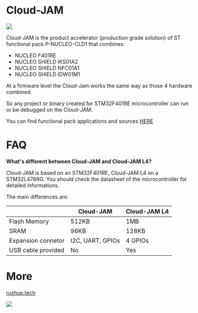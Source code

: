 # Cloud-JAM

![](https://raw.githubusercontent.com/rushup/Cloud-JAM/master/JAM-TOP.jpg)

Cloud-JAM is the product accelerator (production grade solution) of ST functional pack P-NUCLEO-CLD1 that combines:

-  NUCLEO F401RE
-  NUCLEO SHIELD IKS01A2
-  NUCLEO SHIELD NFC01A1
-  NUCLEO SHIELD IDW01M1

At a firmware level the Cloud-Jam works the same way as those 4 hardware combined.

So any project or binary created for STM32F401RE microcontroller can run or be debugged on the Cloud-JAM.

You can find functional pack applications and sources [HERE](http://www.st.com/en/evaluation-tools/p-nucleo-cld1.html)

# FAQ

**What's different between Cloud-JAM and Cloud-JAM L4?**

Cloud-JAM is based on an STM32F401RE, Cloud-JAM L4 on a STM32L476RG. You should check the datasheet of the microcontroller for detailed informations.

The main differences are:

|          | Cloud-JAM | Cloud-JAM L4|
|---------|-------------|-----------|
|Flash Memory| 512KB | 1MB|
|SRAM| 96KB | 128KB|
|Expansion connetor| I2C, UART, GPIOs | 4 GPIOs|
|USB cable provided| No | Yes |


# More

[rushup.tech](http://rushup.tech/)

<a href="https://catalog.azureiotsuite.com/details?title=Cloud_JAM">
<img src="https://raw.githubusercontent.com/wiki/rushup/kitra/azure-res/Microsoft_Azure_Certified_RGB.png">
</a>

